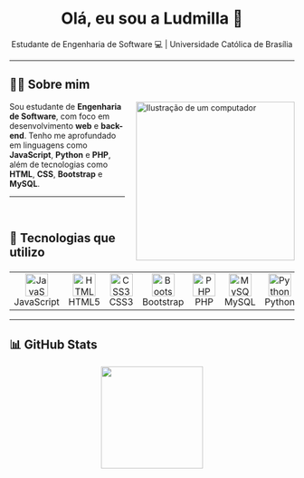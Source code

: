 <h1 align="center">Olá, eu sou a Ludmilla 👋</h1>

<p align="center">Estudante de Engenharia de Software 💻 | Universidade Católica de Brasília</p>

---

## 👩‍💻 Sobre mim

<img src="https://raw.githubusercontent.com/MicaelliMedeiros/micaellimedeiros/master/image/computer-illustration.png" alt="Ilustração de um computador" width="280" align="right" style="margin-left: 20px; margin-bottom: 20px;">

Sou estudante de **Engenharia de Software**, com foco em desenvolvimento **web** e **back-end**. Tenho me aprofundado em linguagens como **JavaScript**, **Python** e **PHP**, além de tecnologias como **HTML**, **CSS**, **Bootstrap** e **MySQL**.

---

</br>

## 🚀 Tecnologias que utilizo

<table align="center">
  <tr align="center">
    <td><img src="https://cdn.jsdelivr.net/gh/devicons/devicon/icons/javascript/javascript-original.svg" width="40" alt="JavaScript"/><br>JavaScript</td>
    <td><img src="https://cdn.jsdelivr.net/gh/devicons/devicon/icons/html5/html5-original.svg" width="40" alt="HTML5"/><br>HTML5</td>
    <td><img src="https://cdn.jsdelivr.net/gh/devicons/devicon/icons/css3/css3-original.svg" width="40" alt="CSS3"/><br>CSS3</td>
    <td><img src="https://cdn.jsdelivr.net/gh/devicons/devicon/icons/bootstrap/bootstrap-original.svg" width="40" alt="Bootstrap"/><br>Bootstrap</td>
    <td><img src="https://cdn.jsdelivr.net/gh/devicons/devicon/icons/php/php-original.svg" width="40" alt="PHP"/><br>PHP</td>
    <td><img src="https://cdn.jsdelivr.net/gh/devicons/devicon/icons/mysql/mysql-original.svg" width="40" alt="MySQL"/><br>MySQL</td>
    <td><img src="https://cdn.jsdelivr.net/gh/devicons/devicon/icons/python/python-original.svg" width="40" alt="Python"/><br>Python</td>
  </tr>
</table>

---

## 📊 GitHub Stats

<p align="center"> <img height="180em" src="https://github-readme-stats.vercel.app/api/top-langs/?username=ludy-d3v&layout=compact&langs_count=8&theme=github_dark"/> </p> <p align="center"> </p>
